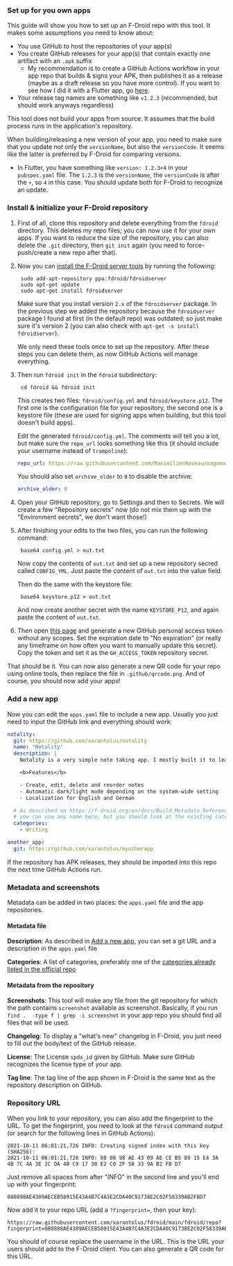 ### Set up for you own apps
This guide will show you how to set up an F-Droid repo with this tool. It makes some assumptions you need to know about:
* You use GitHub to host the repositories of your app(s)
* You create GitHub releases for your app(s) that contain exactly one artifact with an `.apk` suffix
  * My recommendation is to create a GitHub Actions workflow in your app repo that builds & signs your APK, then publishes it as a release (maybe as a draft release so you have more control). If you want to see how I did it with a Flutter app, go [here](https://github.com/xarantolus/notality/blob/main/.github/workflows/android_build.yml).
* Your release tag names are something like `v1.2.3` (recommended, but should work anyways regardless)

This tool does not build your apps from source. It assumes that the build process runs in the application's repository.

When building/releasing a new version of your app, you need to make sure that you update not only the `versionName`, but also the `versionCode`. It seems like the latter is preferred by F-Droid for comparing versions. 
* In Flutter, you have something like `version: 1.2.3+4` in your `pubspec.yaml` file. The `1.2.3` is the `versionName`, the `versionCode` is after the `+`, so `4` in this case. You should update both for F-Droid to recognize an update.

### Install & initialize your F-Droid repository
1. First of all, clone this repository and delete everything from the `fdroid` directory. This deletes my repo files; you can now use it for your own apps. If you want to reduce the size of the repository, you can also delete the `.git` directory, then `git init` again (you need to force-push/create a new repo after that). 

2. Now you can [install the F-Droid server tools](https://f-droid.org/en/docs/Installing_the_Server_and_Repo_Tools/) by running the following:

        sudo add-apt-repository ppa:fdroid/fdroidserver
        sudo apt-get update
        sudo apt-get install fdroidserver

    Make sure that you install version `2.x` of the `fdroidserver` package. In the previous step we added the repository because the `fdroidserver` package I found at first (in the default repo) was outdated; so just make sure it's version 2 (you can also check with `apt-get -s install fdroidserver`).

    We only need these tools once to set up the repository. After these steps you can delete them, as now GitHub Actions will manage everything.

3. Then run `fdroid init` in the `fdroid` subdirectory:

        cd fdroid && fdroid init

    This creates two files: `fdroid/config.yml` and `fdroid/keystore.p12`. The first one is the configuration file for your repository, the second one is a keystore file (these are used for signing apps when building, but this tool doesn't build apps).

    Edit the generated `fdroid/config.yml`. The comments will tell you a lot, but make sure the `repo_url` looks something like this (it should include your username instead of `trampoline`):

    ```yml
    repo_url: https://raw.githubusercontent.com/MaximilienNaveau/magamajo/main/fdroid/repo
    ```

    You should also set `archive_older` to `0` to disable the archive:

    ```yml
    archive_older: 0
    ```

4. Open your GitHub repository, go to Settings and then to Secrets. We will create a few "Repository secrets" now (do not mix them up with the "Environment secrets", we don't want those!)

5. After finishing your edits to the two files, you can run the following command:

        base64 config.yml > out.txt

    Now copy the contents of `out.txt` and set up a new repository secred called `CONFIG_YML`. Just paste the content of `out.txt` into the value field.

    Then do the same with the keystore file:

        base64 keystore.p12 > out.txt

    And now create another secret with the name `KEYSTORE_P12`, and again paste the content of `out.txt`.

6. Then open [this page](https://github.com/settings/tokens/new?description=f-droid%20repo) and generate a new GitHub personal access token without any scopes. Set the expiration date to "No expiration" (or really any timeframe on how often you want to manually update this secret). Copy the token and set it as the `GH_ACCESS_TOKEN` repository secret.
   
That should be it. You can now also generate a new QR code for your repo using online tools, then replace the file in `.github/qrcode.png`. And of course, you should now add your apps!

### Add a new app
Now you can edit the `apps.yaml` file to include a new app. Usually you just need to input the GitHub link and everything should work:

```yml
notality:
  git: https://github.com/xarantolus/notality
  name: "Notality"
  description: |
    Notality is a very simple note taking app. I mostly built it to learn how Flutter works, but it's functional and you can use it.

    <b>Features</b>

    - Create, edit, delete and reorder notes
    - Automatic dark/light mode depending on the system-wide setting
    - Localization for English and German

  # As described on https://f-droid.org/en/docs/Build_Metadata_Reference/#Categories,
  # you can use any name here, but you should look at the existing categories first
  categories: 
    - Writing

another_app:
  git: https://github.com/xarantolus/myotherapp
```

If the repository has APK releases, they should be imported into this repo the next time GitHub Actions run.

### Metadata and screenshots
Metadata can be added in two places: the `apps.yaml` file and the app repositories.

#### Metadata file
**Description**: As described in [Add a new app](#add-a-new-app), you can set a git URL and a description in the `apps.yaml` file

**Categories**: A list of categories, preferably one of the [categories already listed in the official repo](https://f-droid.org/en/docs/Build_Metadata_Reference/#Categories)

#### Metadata from the repository
**Screenshots**: This tool will make any file from the git repository for which the path contains `screenshot` available as screenshot. Basically, if you run `find .  -type f | grep -i screenshot` in your app repo you should find all files that will be used.

**Changelog**: To display a "what's new" changelog in F-Droid, you just need to fill out the body/text of the GitHub release.

**License**: The License `spdx_id` given by GitHub. Make sure GitHub recognizes the license type of your app. 

**Tag line**: The tag line of the app shown in F-Droid is the same text as the repository description on GitHub.


### Repository URL
When you link to your repository, you can also add the fingerprint to the URL.
To get the fingerprint, you need to look at the `fdroid` command output (or search for the following lines in GitHub Actions):

    2021-10-11 06:01:21,726 INFO: Creating signed index with this key (SHA256):
    2021-10-11 06:01:21,726 INFO: 08 08 98 AE 43 09 AE CE B5 89 15 E4 3A 4B 7C 4A 3E 2C DA 40 C9 17 38 E2 C0 2F 58 33 9A B2 FB D7

Just remove all spaces from after "INFO" in the second line and you'll end up with your fingerprint:

    080898AE4309AECEB58915E43A4B7C4A3E2CDA40C91738E2C02F58339AB2FBD7

Now add it to your repo URL (add a `?fingerprint=`, then your key): 

    https://raw.githubusercontent.com/xarantolus/fdroid/main/fdroid/repo?fingerprint=080898AE4309AECEB58915E43A4B7C4A3E2CDA40C91738E2C02F58339AB2FBD7

You should of course replace the username in the URL. This is the URL your users should add to the F-Droid client. You can also generate a QR code for this URL.
